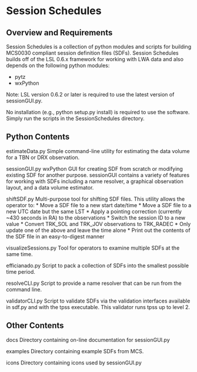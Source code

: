Session Schedules
=================

Overview and Requirements
-------------------------
Session Schedules is a collection of python modules and scripts for 
building MCS0030 compliant session definition files (SDFs).  Session 
Schedules builds off of the LSL 0.6.x framework for working with LWA
data and also depends on the following python modules:
  * pytz
  * wxPython

Note:  LSL version 0.6.2 or later is required to use the latest version 
       of sessionGUI.py.

No installation (e.g., python setup.py install) is required to use the
software.  Simply run the scripts in the SessionSchedules directory.

Python Contents
---------------
estimateData.py
  Simple command-line utility for estimating the data volume for a TBN or 
  DRX observation.

sessionGUI.py
  wxPython GUI for creating SDF from scratch or modifying existing SDF for
  another purpose.  sessionGUI contains a variety of features for working 
  with SDFs including a name resolver, a graphical observation layout, and 
  a data volume estimator.

shiftSDF.py
  Multi-purpose tool for shifting SDF files.  This utility allows the operator
  to:
    * Move a SDF file to a new start date/time
    * Move a SDF file to a new UTC date but the same LST
    * Apply a pointing correction (currently ~430 seconds in RA) to
      the observations
    * Switch the session ID to a new value
    * Convert TRK_SOL and TRK_JOV observations to TRK_RADEC
    * Only update one of the above and leave the time alone
    * Print out the contents of the SDF file in an easy-to-digest manner

visualizeSessions.py
  Tool for operators to examine multiple SDFs at the same time.

efficianado.py
  Script to pack a collection of SDFs into the smallest possible time period.

resolveCLI.py
  Script to provide a name resolver that can be run from the command line.

validatorCLI.py
  Script to validate SDFs via the validation interfaces available 
  in sdf.py and with the tpss executable.  This validator runs tpss up to level 2.

Other Contents
--------------
docs
  Directory containing on-line documentation for sessionGUI.py

examples
  Directory containing example SDFs from MCS.

icons
  Directory containing icons used by sessionGUI.py

